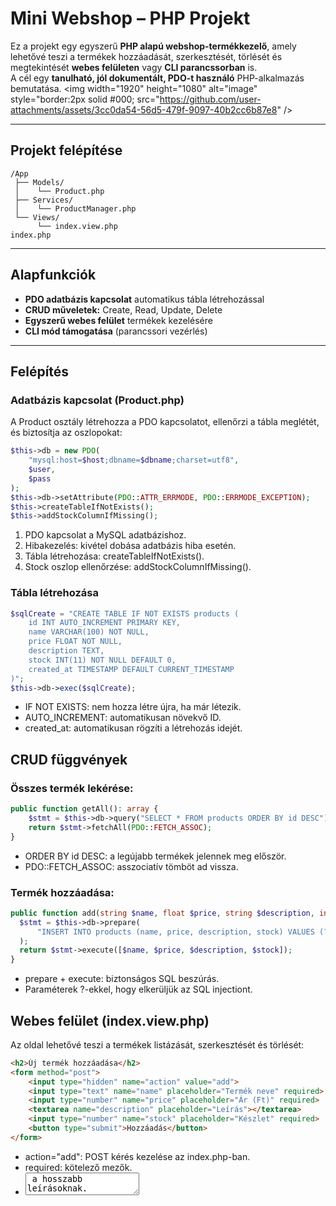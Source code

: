 # Mini Webshop – PHP Projekt

Ez a projekt egy egyszerű **PHP alapú webshop-termékkezelő**, amely lehetővé teszi a termékek hozzáadását, szerkesztését, törlését és megtekintését **webes felületen** vagy **CLI parancssorban** is.  
A cél egy **tanulható, jól dokumentált, PDO-t használó** PHP-alkalmazás bemutatása.
<img width="1920" height="1080" alt="image" style="border:2px solid #000; src="https://github.com/user-attachments/assets/3cc0da54-56d5-479f-9097-40b2cc6b87e8" />

---

## Projekt felépítése

```
/App
 ├── Models/
 │    └── Product.php
 ├── Services/
 │    └── ProductManager.php
 └── Views/
      └── index.view.php
index.php
```

---

## Alapfunkciók

- **PDO adatbázis kapcsolat** automatikus tábla létrehozással  
- **CRUD műveletek:** Create, Read, Update, Delete  
- **Egyszerű webes felület** termékek kezelésére  
- **CLI mód támogatása** (parancssori vezérlés)

---
## Felépítés

### Adatbázis kapcsolat (Product.php)
A Product osztály létrehozza a PDO kapcsolatot, ellenőrzi a tábla meglétét, és biztosítja az oszlopokat:

```php
$this->db = new PDO(
    "mysql:host=$host;dbname=$dbname;charset=utf8",
    $user,
    $pass
);
$this->db->setAttribute(PDO::ATTR_ERRMODE, PDO::ERRMODE_EXCEPTION);
$this->createTableIfNotExists();
$this->addStockColumnIfMissing();
```
1. PDO kapcsolat a MySQL adatbázishoz.
2. Hibakezelés: kivétel dobása adatbázis hiba esetén.
3. Tábla létrehozása: createTableIfNotExists().
4. Stock oszlop ellenőrzése: addStockColumnIfMissing().

### Tábla létrehozása

```php
$sqlCreate = "CREATE TABLE IF NOT EXISTS products (
    id INT AUTO_INCREMENT PRIMARY KEY,
    name VARCHAR(100) NOT NULL,
    price FLOAT NOT NULL,
    description TEXT,
    stock INT(11) NOT NULL DEFAULT 0,
    created_at TIMESTAMP DEFAULT CURRENT_TIMESTAMP
)";
$this->db->exec($sqlCreate);
```
- IF NOT EXISTS: nem hozza létre újra, ha már létezik.
- AUTO_INCREMENT: automatikusan növekvő ID.
- created_at: automatikusan rögzíti a létrehozás idejét.

## CRUD függvények

### Összes termék lekérése:
```php
public function getAll(): array {
    $stmt = $this->db->query("SELECT * FROM products ORDER BY id DESC");
    return $stmt->fetchAll(PDO::FETCH_ASSOC);
}
```
- ORDER BY id DESC: a legújabb termékek jelennek meg először.
- PDO::FETCH_ASSOC: asszociatív tömböt ad vissza.

### Termék hozzáadása:
  ```php
public function add(string $name, float $price, string $description, int $stock): bool {
    $stmt = $this->db->prepare(
        "INSERT INTO products (name, price, description, stock) VALUES (?, ?, ?, ?)"
    );
    return $stmt->execute([$name, $price, $description, $stock]);
}
```
- prepare + execute: biztonságos SQL beszúrás.
- Paraméterek ?-ekkel, hogy elkerüljük az SQL injectiont.

## Webes felület (index.view.php)

Az oldal lehetővé teszi a termékek listázását, szerkesztését és törlését:
```html
<h2>Új termék hozzáadása</h2>
<form method="post">
    <input type="hidden" name="action" value="add">
    <input type="text" name="name" placeholder="Termék neve" required>
    <input type="number" name="price" placeholder="Ár (Ft)" required>
    <textarea name="description" placeholder="Leírás"></textarea>
    <input type="number" name="stock" placeholder="Készlet" required>
    <button type="submit">Hozzáadás</button>
</form>
```
- action="add": POST kérés kezelése az index.php-ban.
- required: kötelező mezők.
- <textarea> a hosszabb leírásoknak.

### Terméklista
```html
<table>
    <thead>
        <tr>
            <th>ID</th><th>Név</th><th>Ár</th><th>Leírás</th><th>Készlet</th><th>Művelet</th>
        </tr>
    </thead>
    <tbody>
        <?php foreach ($products as $product): ?>
            <tr>
                <td><?= htmlspecialchars($product['id']) ?></td>
                <td><?= htmlspecialchars($product['name']) ?></td>
                <td><?= htmlspecialchars($product['price']) ?> Ft</td>
                <td><?= htmlspecialchars($product['description']) ?></td>
                <td><?= htmlspecialchars($product['stock']) ?></td>
                <td>
                    <form method="post" style="display:inline;">
                        <input type="hidden" name="action" value="delete">
                        <input type="hidden" name="id" value="<?= $product['id'] ?>">
                        <button type="submit">🗑️ Törlés</button>
                    </form>
                </td>
            </tr>
        <?php endforeach; ?>
    </tbody>
</table>
```
- htmlspecialchars: biztonságos megjelenítés.
- Külön form minden művelethez (törlés, szerkesztés).

## CLI támogatás (index.php)
A parancssorból is kezelhetők a termékek:

```php
$isCLI = php_sapi_name() === 'cli';

if ($isCLI) {
    $action = $argv[1] ?? null;
    switch ($action) {
        case 'add':
            $product->add($argv[2], (float)$argv[3], $argv[4] ?? '', (int)($argv[5] ?? 0));
            echo "Termék hozzáadva: {$argv[2]}\n";
            break;
        case 'delete':
            $product->delete((int)$argv[2]);
            echo "Termék törölve: ID {$argv[2]}\n";
            break;
        case 'list':
            $products = $product->getAll();
            foreach ($products as $p) {
                echo "{$p['id']} | {$p['name']} | {$p['price']} Ft | {$p['description']} | {$p['stock']}\n";
            }
            break;
    }
}
```
1. php_sapi_name() === 'cli': CLI környezet ellenőrzése.
2. $argv: parancssori argumentumok.
3 Switch/case a műveletekhez.

## Használat
1. Weben: Böngészőből az index.php-t megnyitva lehet termékeket kezelni.
2. CLI: Parancssorból:

- php index.php add "Laptop" 3500000 "Erős laptop" 5
- php index.php delete 3
- php index.php list

---

## Fejlesztési környezet

- **PHP 8+**
- **MySQL / MariaDB**
- **XAMPP / Localhost**
- Böngésző: Chrome, Edge, Firefox

---

<details><summary>App/Models/Product.php</summary>

```php
<?php
namespace App\Models;

use PDO;
use PDOException;

class Product {
    private PDO $db;

    public function __construct() {
        $host = "localhost";
        $user = "root";
        $pass = "";
        $dbname = "webshop";

        try {
            // Adatbázis kapcsolat
            $this->db = new PDO(
                "mysql:host=$host;dbname=$dbname;charset=utf8",
                $user,
                $pass
            );
            $this->db->setAttribute(PDO::ATTR_ERRMODE, PDO::ERRMODE_EXCEPTION);

            // Tábla létrehozása, ha nem létezik
            $this->createTableIfNotExists();

            // Oszlop hozzáadása, ha nincs
            $this->addStockColumnIfMissing();

        } catch (PDOException $e) {
            die("Adatbázis hiba: " . $e->getMessage());
        }
    }

    private function createTableIfNotExists(): void {
        $sqlCreate = "CREATE TABLE IF NOT EXISTS products (
            id INT AUTO_INCREMENT PRIMARY KEY,
            name VARCHAR(100) NOT NULL,
            price FLOAT NOT NULL,
            description TEXT,
            stock INT(11) NOT NULL DEFAULT 0,
            created_at TIMESTAMP DEFAULT CURRENT_TIMESTAMP
        )";
        $this->db->exec($sqlCreate);
    }

    private function addStockColumnIfMissing(): void {
        // Ellenőrzi, hogy a stock oszlop létezik-e
        $check = $this->db->query("SHOW COLUMNS FROM products LIKE 'stock'");
        if ($check->rowCount() === 0) {
            $sqlAddColumn = "ALTER TABLE products 
                             ADD COLUMN stock INT(11) NOT NULL DEFAULT 0 
                             AFTER description";
            $this->db->exec($sqlAddColumn);
        }
    }

    // --- Adatkezelő metódusok ---

    public function getAll(): array {
        $stmt = $this->db->query("SELECT * FROM products ORDER BY id DESC");
        return $stmt->fetchAll(PDO::FETCH_ASSOC);
    }

    public function getById(int $id): ?array {
        $stmt = $this->db->prepare("SELECT * FROM products WHERE id = ?");
        $stmt->execute([$id]);
        $product = $stmt->fetch(PDO::FETCH_ASSOC);
        return $product ?: null;
    }

    public function add(string $name, float $price, string $description, int $stock): bool {
        $stmt = $this->db->prepare("INSERT INTO products (name, price, description, stock) VALUES (?, ?, ?, ?)");
        return $stmt->execute([$name, $price, $description, $stock]);
    }

    public function update(int $id, string $name, float $price, string $description, int $stock): bool {
        $stmt = $this->db->prepare("UPDATE products SET name=?, price=?, description=?, stock=? WHERE id=?");
        return $stmt->execute([$name, $price, $description, $stock, $id]);
    }

    public function delete(int $id): bool {
        $stmt = $this->db->prepare("DELETE FROM products WHERE id = ?");
        return $stmt->execute([$id]);
    }
}

?>

```
</details>
<details><summary>App/Services/ProductManager.php</summary>

```php

<?php

namespace App\Services;

use PDO;
use PDOException;

class Database {
    // Az összes CRUD függvény ide kerül
    public static function getAll(PDO $db): array {
        $stmt = $db->query("SELECT * FROM products ORDER BY id DESC");
        return $stmt->fetchAll(PDO::FETCH_ASSOC);
    }

    public static function getById(PDO $db, int $id): ?array {
        $stmt = $db->prepare("SELECT * FROM products WHERE id = ?");
        $stmt->execute([$id]);
        $product = $stmt->fetch(PDO::FETCH_ASSOC);
        return $product ?: null;
    }

    public static function add(PDO $db, string $name, float $price, string $description, int $stock): bool {
        $stmt = $db->prepare("
            INSERT INTO products (name, price, description, stock, created_at)
            VALUES (?, ?, ?, ?, NOW())
        ");
        return $stmt->execute([$name, $price, $description, $stock]);
    }

    public static function update(PDO $db, int $id, string $name, float $price, string $description, int $stock): bool {
        $stmt = $db->prepare("
            UPDATE products
            SET name = ?, price = ?, description = ?, stock = ?
            WHERE id = ?
        ");
        return $stmt->execute([$name, $price, $description, $stock, $id]);
    }

    public static function delete(PDO $db, int $id): bool {
        $stmt = $db->prepare("DELETE FROM products WHERE id = ?");
        return $stmt->execute([$id]);
    }
}
```
</details>
<details><summary>App/Views/index.view.php</summary>

```php

<!DOCTYPE html>
<html lang="hu">
<head>
    <meta charset="UTF-8">
    <title>Mini Webshop - Termékkezelő</title>
    <style>
        body { font-family: sans-serif; margin: 20px; background-color: #f8f9fa; }
        h1 { color: #2c3e50; }
        table { width: 100%; border-collapse: collapse; margin-top: 20px; background: white; }
        th, td { border: 1px solid #ccc; padding: 10px; text-align: left; }
        th { background-color: #eee; }
        form { margin-top: 20px; background: white; padding: 15px; border-radius: 8px; }
        input, textarea { width: 100%; padding: 8px; margin-bottom: 10px; }
        button { padding: 8px 15px; cursor: pointer; background: #2c3e50; color: white; border: none; border-radius: 5px; }
        button:hover { background: #34495e; }
    </style>
</head>
<body>
    <h1>🛒 Mini Webshop - Termékkezelő</h1>

    <h2>Új termék hozzáadása</h2>
    <form method="post">
        <input type="hidden" name="action" value="add">
        <input type="text" name="name" placeholder="Termék neve" required>
        <input type="number" name="price" placeholder="Ár (Ft)" required>
        <textarea name="description" placeholder="Leírás"></textarea>
        <input type="number" name="stock" placeholder="Készlet" required>
        <button type="submit">Hozzáadás</button>
    </form>

    <?php if(isset($editProduct)): ?>
    <h2>Termék szerkesztése</h2>
    <form method="post">
        <input type="hidden" name="action" value="edit">
        <input type="hidden" name="id" value="<?= $editProduct['id'] ?>">
        <input type="text" name="name" value="<?= htmlspecialchars($editProduct['name']) ?>" required>
        <input type="number" name="price" value="<?= htmlspecialchars($editProduct['price']) ?>" required>
        <textarea name="description"><?= htmlspecialchars($editProduct['description']) ?></textarea>
        <input type="number" name="stock" value="<?= htmlspecialchars($editProduct['stock']) ?>" required>
        <button type="submit">Mentés</button>
    </form>
    <?php endif; ?>

    <h2>Terméklista</h2>
    <?php if (empty($products)): ?>
        <p>Nincs termék az adatbázisban.</p>
    <?php else: ?>
        <table>
            <thead>
                <tr>
                    <th>ID</th><th>Név</th><th>Ár</th><th>Leírás</th><th>Készlet</th><th>Művelet</th>
                </tr>
            </thead>
            <tbody>
                <?php foreach ($products as $product): ?>
                    <tr>
                        <td><?= htmlspecialchars($product['id']) ?></td>
                        <td><?= htmlspecialchars($product['name']) ?></td>
                        <td><?= htmlspecialchars($product['price']) ?> Ft</td>
                        <td><?= htmlspecialchars($product['description']) ?></td>
                        <td><?= htmlspecialchars($product['stock']) ?></td>
                        <td>
                            <form method="post" style="display:inline;">
                                <input type="hidden" name="action" value="delete">
                                <input type="hidden" name="id" value="<?= $product['id'] ?>">
                                <button type="submit">🗑️ Törlés</button>
                            </form>

                            <form method="post" style="display:inline;">
                                <input type="hidden" name="action" value="edit_form">
                                <input type="hidden" name="id" value="<?= $product['id'] ?>">
                                <button type="submit">✏️ Szerkesztés</button>
                            </form>
                        </td>
                    </tr>
                <?php endforeach; ?>
            </tbody>
        </table>
    <?php endif; ?>
</body>
</html>

```
</details>

<details><summary>index.php</summary>

```php

<?php
require_once 'App/Models/Product.php';
use App\Models\Product;

$product = new Product();

// --- Meghatározzuk a környezetet ---
$isCLI = php_sapi_name() === 'cli';

// --- CLI argumentumok feldolgozása ---
if ($isCLI) {
    array_shift($argv); // index.php eltávolítása
    $action = $argv[0] ?? null;

    switch ($action) {
        case 'add':
            $name = $argv[1] ?? null;
            $price = isset($argv[2]) ? (float)$argv[2] : null;
            $description = $argv[3] ?? '';
            $stock = isset($argv[4]) ? (int)$argv[4] : 0;

            if ($name && $price !== null) {
                $product->add($name, $price, $description, $stock);
                echo "Termék hozzáadva: $name\n";
            } else {
                echo "Hiba: add <name> <price> [description] [stock]\n";
            }
            break;

        case 'delete':
            $id = isset($argv[1]) ? (int)$argv[1] : null;
            if ($id) {
                $product->delete($id);
                echo "Termék törölve: ID $id\n";
            } else {
                echo "Hiba: delete <id>\n";
            }
            break;

        case 'edit':
            $id = isset($argv[1]) ? (int)$argv[1] : null;
            $name = $argv[2] ?? null;
            $price = isset($argv[3]) ? (float)$argv[3] : null;
            $description = $argv[4] ?? '';
            $stock = isset($argv[5]) ? (int)$argv[5] : 0;

            if ($id && $name && $price !== null) {
                $product->update($id, $name, $price, $description, $stock);
                echo "Termék frissítve: ID $id\n";
            } else {
                echo "Hiba: edit <id> <name> <price> [description] [stock]\n";
            }
            break;

        case 'list':
            $products = $product->getAll();
            if (empty($products)) {
                echo "Nincs termék az adatbázisban.\n";
            } else {
                foreach ($products as $p) {
                    echo "{$p['id']} | {$p['name']} | {$p['price']} Ft | {$p['description']} | {$p['stock']}\n";
                }
            }
            break;

        default:
           
            break;
    }

} else {
    // --- Webes környezet ---
    $_SERVER['REQUEST_METHOD'] = $_SERVER['REQUEST_METHOD'] ?? 'GET';
    $postAction = $_POST['action'] ?? null;

    if ($_SERVER['REQUEST_METHOD'] === 'POST') {
        if ($postAction === 'add') {
            $product->add($_POST['name'], $_POST['price'], $_POST['description'], $_POST['stock']);
            header("Location: " . $_SERVER['PHP_SELF']);
            exit;
        } elseif ($postAction === 'delete') {
            $product->delete($_POST['id']);
            header("Location: " . $_SERVER['PHP_SELF']);
            exit;
        } elseif ($postAction === 'edit') {
            $product->update($_POST['id'], $_POST['name'], $_POST['price'], $_POST['description'], $_POST['stock']);
            header("Location: " . $_SERVER['PHP_SELF']);
            exit;
        } elseif ($postAction === 'edit_form') {
            $editProduct = $product->getById($_POST['id']);
        }
    }

    // --- Webes lista megjelenítése ---
    $products = $product->getAll();
    require_once 'App/Views/index.view.php';
}

```
</details> 
